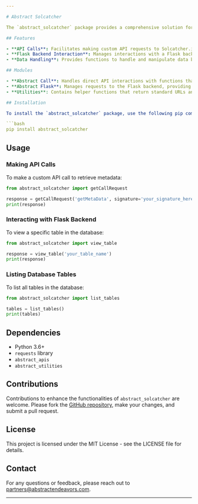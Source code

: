 ```yaml
---

# Abstract Solcatcher

The `abstract_solcatcher` package provides a comprehensive solution for making HTTP requests specifically tailored for interacting with Solcatcher.io's APIs. It simplifies complex tasks such as data fetching, data manipulation, and interacting with the Flask backend of Solcatcher.io. This module abstracts API calls and Flask requests, providing utility functions that make it easier to perform these operations.

## Features

- **API Calls**: Facilitates making custom API requests to Solcatcher.io with specific endpoints.
- **Flask Backend Interaction**: Manages interactions with a Flask backend, including viewing and listing database tables and columns.
- **Data Handling**: Provides functions to handle and manipulate data before sending it in requests.

## Modules

- **Abstract Call**: Handles direct API interactions with functions that tailor requests for specific Solcatcher.io endpoints.
- **Abstract Flask**: Manages requests to the Flask backend, providing functions to view and list database tables, as well as retrieve specific table columns.
- **Utilities**: Contains helper functions that return standard URLs and endpoints, and help in updating data payloads.

## Installation

To install the `abstract_solcatcher` package, use the following pip command:

```bash
pip install abstract_solcatcher
```

## Usage

### Making API Calls

To make a custom API call to retrieve metadata:

```python
from abstract_solcatcher import getCallRequest

response = getCallRequest('getMetaData', signature='your_signature_here')
print(response)
```

### Interacting with Flask Backend

To view a specific table in the database:

```python
from abstract_solcatcher import view_table

response = view_table('your_table_name')
print(response)
```

### Listing Database Tables

To list all tables in the database:

```python
from abstract_solcatcher import list_tables

tables = list_tables()
print(tables)
```

## Dependencies

- Python 3.6+
- `requests` library
- `abstract_apis`
- `abstract_utilities`

## Contributions

Contributions to enhance the functionalities of `abstract_solcatcher` are welcome. Please fork the [GitHub repository](https://github.com/AbstractEndeavors/abstract_solcatcher), make your changes, and submit a pull request.

## License

This project is licensed under the MIT License - see the LICENSE file for details.

## Contact

For any questions or feedback, please reach out to [partners@abstractendeavors.com](mailto:partners@abstractendeavors.com).

---
```

